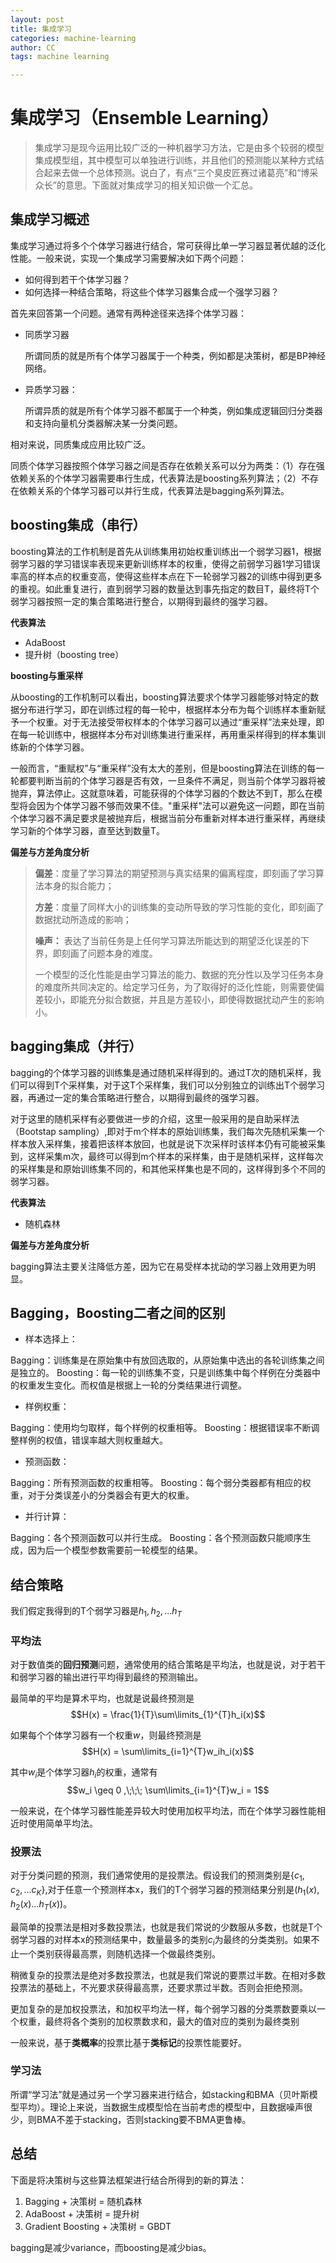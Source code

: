 ```yaml
---
layout: post
title: 集成学习
categories: machine-learning
author: CC
tags: machine learning

---
```


# 集成学习（Ensemble Learning）



> 集成学习是现今运用比较广泛的一种机器学习方法，它是由多个较弱的模型集成模型组，其中模型可以单独进行训练，并且他们的预测能以某种方式结合起来去做一个总体预测。说白了，有点“三个臭皮匠赛过诸葛亮”和“博采众长”的意思。下面就对集成学习的相关知识做一个汇总。

## 集成学习概述

集成学习通过将多个个体学习器进行结合，常可获得比单一学习器显著优越的泛化性能。一般来说，实现一个集成学习需要解决如下两个问题：

- 如何得到若干个体学习器？
- 如何选择一种结合策略，将这些个体学习器集合成一个强学习器？

首先来回答第一个问题。通常有两种途径来选择个体学习器：

- 同质学习器

  所谓同质的就是所有个体学习器属于一个种类，例如都是决策树，都是BP神经网络。

- 异质学习器：

  所谓异质的就是所有个体学习器不都属于一个种类，例如集成逻辑回归分类器和支持向量机分类器解决某一分类问题。

相对来说，同质集成应用比较广泛。

同质个体学习器按照个体学习器之间是否存在依赖关系可以分为两类：（1）存在强依赖关系的个体学习器需要串行生成，代表算法是boosting系列算法；（2）不存在依赖关系的个体学习器可以并行生成，代表算法是bagging系列算法。

## boosting集成（串行）

boosting算法的工作机制是首先从训练集用初始权重训练出一个弱学习器1，根据弱学习器的学习错误率表现来更新训练样本的权重，使得之前弱学习器1学习错误率高的样本点的权重变高，使得这些样本点在下一轮弱学习器2的训练中得到更多的重视。如此重复进行，直到弱学习器的数量达到事先指定的数目T，最终将T个弱学习器按照一定的集合策略进行整合，以期得到最终的强学习器。

**代表算法**

- AdaBoost
- 提升树（boosting tree）

**boosting与重采样**

从boosting的工作机制可以看出，boosting算法要求个体学习器能够对特定的数据分布进行学习，即在训练过程的每一轮中，根据样本分布为每个训练样本重新赋予一个权重。对于无法接受带权样本的个体学习器可以通过“重采样”法来处理，即在每一轮训练中，根据样本分布对训练集进行重采样，再用重采样得到的样本集训练新的个体学习器。

一般而言，“重赋权”与“重采样”没有太大的差别，但是boosting算法在训练的每一轮都要判断当前的个体学习器是否有效，一旦条件不满足，则当前个体学习器将被抛弃，算法停止。这就意味着，可能获得的个体学习器的个数达不到T，那么在模型将会因为个体学习器不够而效果不佳。"重采样"法可以避免这一问题，即在当前个体学习器不满足要求是被抛弃后，根据当前分布重新对样本进行重采样，再继续学习新的个体学习器，直至达到数量T。

**偏差与方差角度分析**

> **偏差**：度量了学习算法的期望预测与真实结果的偏离程度，即刻画了学习算法本身的拟合能力；
>
> **方差**：度量了同样大小的训练集的变动所导致的学习性能的变化，即刻画了数据扰动所造成的影响；
>
> **噪声：** 表达了当前任务是上任何学习算法所能达到的期望泛化误差的下界，即刻画了问题本身的难度。
>
> 一个模型的泛化性能是由学习算法的能力、数据的充分性以及学习任务本身的难度所共同决定的。给定学习任务，为了取得好的泛化性能，则需要使偏差较小，即能充分拟合数据，并且是方差较小，即使得数据扰动产生的影响小。



## bagging集成（并行）

bagging的个体学习器的训练集是通过随机采样得到的。通过T次的随机采样，我们可以得到T个采样集，对于这T个采样集，我们可以分别独立的训练出T个弱学习器，再通过一定的集合策略进行整合，以期得到最终的强学习器。

对于这里的随机采样有必要做进一步的介绍，这里一般采用的是自助采样法（Bootstap sampling）,即对于m个样本的原始训练集，我们每次先随机采集一个样本放入采样集，接着把该样本放回，也就是说下次采样时该样本仍有可能被采集到，这样采集m次，最终可以得到m个样本的采样集，由于是随机采样，这样每次的采样集是和原始训练集不同的，和其他采样集也是不同的，这样得到多个不同的弱学习器。

**代表算法**

- 随机森林

**偏差与方差角度分析**

bagging算法主要关注降低方差，因为它在易受样本扰动的学习器上效用更为明显。

## Bagging，Boosting二者之间的区别
- 样本选择上：

Bagging：训练集是在原始集中有放回选取的，从原始集中选出的各轮训练集之间是独立的。
Boosting：每一轮的训练集不变，只是训练集中每个样例在分类器中的权重发生变化。而权值是根据上一轮的分类结果进行调整。

- 样例权重：

Bagging：使用均匀取样，每个样例的权重相等。
Boosting：根据错误率不断调整样例的权值，错误率越大则权重越大。

- 预测函数：

Bagging：所有预测函数的权重相等。
Boosting：每个弱分类器都有相应的权重，对于分类误差小的分类器会有更大的权重。

- 并行计算：

Bagging：各个预测函数可以并行生成。
Boosting：各个预测函数只能顺序生成，因为后一个模型参数需要前一轮模型的结果。

## 结合策略

我们假定我得到的T个弱学习器是${h_1,h_2,...h_T}$

### 平均法

对于数值类的**回归预测**问题，通常使用的结合策略是平均法，也就是说，对于若干和弱学习器的输出进行平均得到最终的预测输出。

最简单的平均是算术平均，也就是说最终预测是$$H(x) = \frac{1}{T}\sum\limits_{1}^{T}h_i(x)$$

如果每个个体学习器有一个权重$w$，则最终预测是$$H(x) = \sum\limits_{i=1}^{T}w_ih_i(x)$$

其中$w_i$是个体学习器$h_i$的权重，通常有$$w_i \geq 0 ,\;\;\; \sum\limits_{i=1}^{T}w_i = 1$$

一般来说，在个体学习器性能差异较大时使用加权平均法，而在个体学习器性能相近时使用简单平均法。

### 投票法

对于分类问题的预测，我们通常使用的是投票法。假设我们的预测类别是$\{c_1,c_2,...c_K\}$,对于任意一个预测样本x，我们的T个弱学习器的预测结果分别是$(h_1(x), h_2(x)...h_T(x))$。

最简单的投票法是相对多数投票法，也就是我们常说的少数服从多数，也就是T个弱学习器的对样本x的预测结果中，数量最多的类别$c_i$为最终的分类类别。如果不止一个类别获得最高票，则随机选择一个做最终类别。

稍微复杂的投票法是绝对多数投票法，也就是我们常说的要票过半数。在相对多数投票法的基础上，不光要求获得最高票，还要求票过半数。否则会拒绝预测。

更加复杂的是加权投票法，和加权平均法一样，每个弱学习器的分类票数要乘以一个权重，最终将各个类别的加权票数求和，最大的值对应的类别为最终类别

一般来说，基于**类概率**的投票比基于**类标记**的投票性能要好。

### 学习法

所谓“学习法”就是通过另一个学习器来进行结合，如stacking和BMA（贝叶斯模型平均）。理论上来说，当数据生成模型恰在当前考虑的模型中，且数据噪声很少，则BMA不差于stacking，否则stacking要不BMA更鲁棒。

## 总结

下面是将决策树与这些算法框架进行结合所得到的新的算法：

1. Bagging + 决策树 = 随机森林
2. AdaBoost + 决策树 = 提升树
3. Gradient Boosting + 决策树 = GBDT

bagging是减少variance，而boosting是减少bias。



